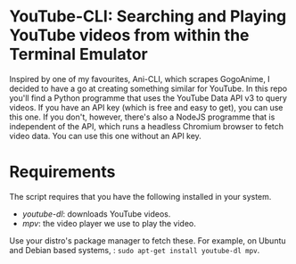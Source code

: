 # YouTube-CLI: Searching and Playing YouTube videos from within the Terminal Emulator
Inspired by one of my favourites, Ani-CLI, which scrapes GogoAnime,
 I decided to have a go at creating something similar for YouTube.
In this repo you'll find a Python programme that uses the 
YouTube Data API v3 to query videos. If you have an API key (which
is free and easy to get), you can use this one. If you don't, 
however, there's also a NodeJS programme that is independent of 
the API, which runs a  headless Chromium browser to fetch video data. 
You can use this one without an API key. 

# Requirements
The script requires that you have the following installed in your
 system.
- *youtube-dl*: downloads YouTube videos.
- *mpv*: the video player we use to play the video.

Use your distro's package manager to fetch these.
For example, on Ubuntu and Debian based systems,
 : `sudo apt-get install youtube-dl mpv`.
 